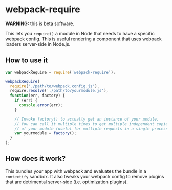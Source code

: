 # webpack-require

**WARNING:** this is beta software.

This lets you `require()` a module in Node that needs to have a specific
webpack config. This is useful rendering a component that uses webpack
loaders server-side in Node.js.

## How to use it

```js
var webpackRequire = require('webpack-require');

webpackRequire(
  require('./path/to/webpack.config.js'),
  require.resolve('./path/to/yourmodule.js'),
  function(err, factory) {
    if (err) {
      console.error(err);
    }

    // Invoke factory() to actually get an instance of your module.
    // You can call it multiple times to get multiple independent copies
    // of your module (useful for multiple requests in a single process).
    var yourmodule = factory();
  }
);
```

## How does it work?

This bundles your app with webpack and evaluates the bundle in a `contextify`
sandbox. It also tweaks your webpack config to remove plugins that are
detrimental server-side (i.e. optimization plugins).